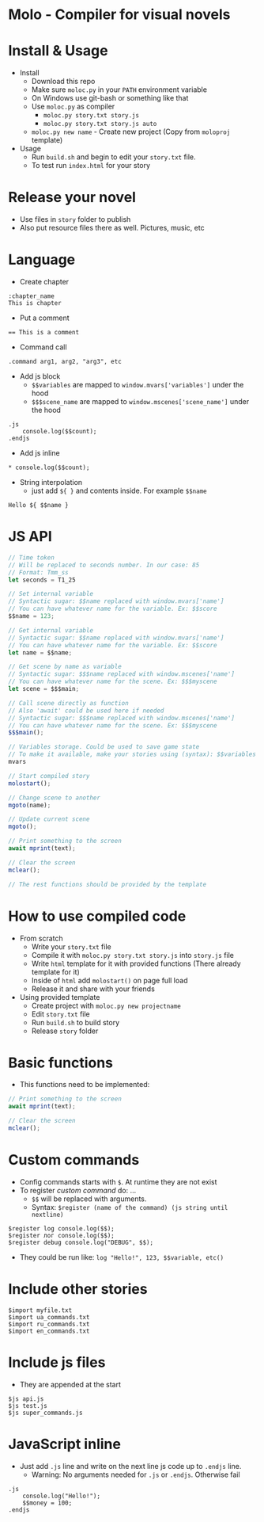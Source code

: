 # Molo - Compiler for visual novels

# Install & Usage
* Install
    * Download this repo
    * Make sure `moloc.py` in your `PATH` environment variable
    * On Windows use git-bash or something like that
    * Use `moloc.py` as compiler
        * `moloc.py story.txt story.js`
        * `moloc.py story.txt story.js auto`
    * `moloc.py new name` - Create new project (Copy from `moloproj` template)
* Usage
    * Run `build.sh` and begin to edit your `story.txt` file.
    * To test run `index.html` for your story

# Release your novel
* Use files in `story` folder to publish
* Also put resource files there as well. Pictures, music, etc

# Language

* Create chapter
```
:chapter_name
This is chapter
```

* Put a comment
```
== This is a comment
```

* Command call
```
.command arg1, arg2, "arg3", etc
```

* Add js block
    * `$$variables` are mapped to `window.mvars['variables']` under the hood
    * `$$$scene_name` are mapped to `window.mscenes['scene_name']` under the hood
```
.js
    console.log($$count);
.endjs
```

* Add js inline
```
* console.log($$count);
```

* String interpolation
    * just add `${ }` and contents inside. For example `$$name`
```
Hello ${ $$name }
```

# JS API
```js
// Time token
// Will be replaced to seconds number. In our case: 85
// Format: Tmm_ss
let seconds = T1_25

// Set internal variable
// Syntactic sugar: $$name replaced with window.mvars['name']
// You can have whatever name for the variable. Ex: $$score
$$name = 123;

// Get internal variable
// Syntactic sugar: $$name replaced with window.mvars['name']
// You can have whatever name for the variable. Ex: $$score
let name = $$name;

// Get scene by name as variable
// Syntactic sugar: $$$name replaced with window.mscenes['name']
// You can have whatever name for the scene. Ex: $$$myscene
let scene = $$$main;

// Call scene directly as function
// Also 'await' could be used here if needed
// Syntactic sugar: $$$name replaced with window.mscenes['name']
// You can have whatever name for the scene. Ex: $$$myscene
$$$main();

// Variables storage. Could be used to save game state
// To make it available, make your stories using (syntax): $$variables
mvars

// Start compiled story
molostart();

// Change scene to another
mgoto(name);

// Update current scene
mgoto();

// Print something to the screen
await mprint(text);

// Clear the screen
mclear();

// The rest functions should be provided by the template
```

# How to use compiled code
* From scratch
    * Write your `story.txt` file
    * Compile it with `moloc.py story.txt story.js` into `story.js` file
    * Write `html` template for it with provided functions (There already template for it)
    * Inside of `html` add `molostart()` on page full load
    * Release it and share with your friends
* Using provided template
    * Create project with `moloc.py new projectname`
    * Edit `story.txt` file
    * Run `build.sh` to build story
    * Release `story` folder

# Basic functions
* This functions need to be implemented:
```js
// Print something to the screen
await mprint(text);

// Clear the screen
mclear();
```

# Custom commands
* Config commands starts with `$`. At runtime they are not exist
* To register _custom command_ do: ...
    * `$$` will be replaced with arguments.
    * Syntax: `$register (name of the command) (js string until nextline)`
```
$register log console.log($$);
$register лог console.log($$);
$register debug console.log("DEBUG", $$);
```
* They could be run like: `log "Hello!", 123, $$variable, etc()`

# Include other stories
```
$import myfile.txt
$import ua_commands.txt
$import ru_commands.txt
$import en_commands.txt
```

# Include js files
* They are appended at the start
```
$js api.js
$js test.js
$js super_commands.js
```

# JavaScript inline
* Just add `.js` line and write on the next line js code up to `.endjs` line.
    * Warning: No arguments needed for `.js` or `.endjs`. Otherwise fail
```
.js
    console.log("Hello!");
    $$money = 100;
.endjs
```

